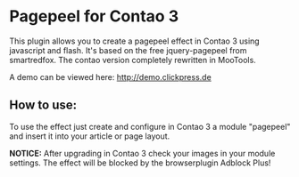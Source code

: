 <h1>Pagepeel for Contao 3</h1>
This plugin allows you to create a pagepeel effect in Contao 3 using javascript and flash. 
It's based on the free jquery-pagepeel from smartredfox. 
The contao version completely rewritten in MooTools.

A demo can be viewed here: http://demo.clickpress.de

<h2>How to use:</h2>
To use the effect just create and configure in Contao 3 a module "pagepeel" and 
insert it into your article or page layout.

<strong>NOTICE:</strong>
After upgrading in Contao 3 check your images in your module settings.
The effect will be blocked by the browserplugin Adblock Plus!